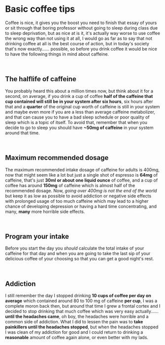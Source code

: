 # Basic coffee tips

Coffee is nice, it gives you the boost you need to finish that essay of yours or sit through that boring professor without going to sleep during class due to sleep deprivation, but as nice at is it, it's actually way worse to use coffee the wrong way than not using it at all, I would go as far as to say that not drinking coffee at all is the best course of action, but in today's society that's now exactly...... possible, so before you drink coffee it would be nice to have the following things in mind about caffeine.

<br>

## The halflife of caffeine

You probably heard this about a million times now, but think about it for a second, on average, if you drink a cup of coffee **half of the caffeine that cup contained will still be in your system after six hours**, six hours after that and a **quarter** of the original cup worth of caffeine is still in your system and maybe even more if you are a less than average caffeine metabolizer, and that can cause you to have a bad sleep schedule or poor quality of sleep which is a topic of itself. To avoid that, remember that when you decide to go to sleep you should have **~50mg of caffeine** in your system around that time.

<br>

## Maximum recommended dosage

The maximum recommended intake dosage of caffeine for adults is 400mg, now that might seem like a lot but just a single shot of espresso is **64mg** of caffeine, that's just **30ml or about one liquid ounce** of coffee, and a cup of coffee has around **150mg** of caffeine which is almost half of the recommended dosage. Now, *going over 400mg is not the end of the world* but keep it as low as possible to avoid addiction or negative side effects with prolonged usage of too much caffeine which may lead to a higher chance of developing depression or having a hard time concentrating, and many, **many** more horrible side effects.

<br>

## Program your intake

Before you start the day you *should* calculate the total intake of your caffeine for that day and when you are going to take the last sip of your delicious coffee of your choosing so that you can get a good night's rest.

<br>

## Addiction

I still remember the day I stopped drinking **10 cups of coffee per day on average** which contained around 80 to 100 mg of caffeine **per cup**, I was a complete moron back then, but around that time I grew a frontal cortex and I decided to stop drinking that much coffee which was very easy actually...... **until the headaches came**, oh boy, the headaches were horrible and a common side of addiction. What I did to lessen the pain was to **take painkillers until the headaches stopped**, but when the headaches stopped I was clean of my addiction for good and I could return to drinking a **reasonable** amount of coffee again alone, or even better with my lads.